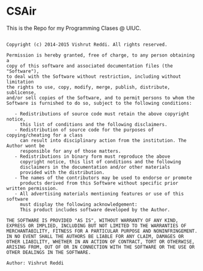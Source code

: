 # CSAir

This is the Repo for my Programming Clases @ UIUC.

<pre lang="markdown">
<code>
Copyright (c) 2014-2015 Vishrut Reddi. All rights reserved.

Permission is hereby granted, free of charge, to any person obtaining a 
copy of this software and associated documentation files (the "Software"), 
to deal with the Software without restriction, including without limitation 
the rights to use, copy, modify, merge, publish, distribute, sublicense, 
and/or sell copies of the Software, and to permit persons to whom the 
Software is furnished to do so, subject to the following conditions:

   - Redistributions of source code must retain the above copyright notice, 
     this list of conditions and the following disclaimers.
   - Redistribution of source code for the purposes of copying/cheating for a class
     can result into disciplinary action from the institution. The Author wont be 
     responsible for any of those matters.
   - Redistributions in binary form must reproduce the above 
     copyright notice, this list of conditions and the following 
     disclaimers in the documentation and/or other materials 
     provided with the distribution.
   - The names of the contributors may be used to endorse or promote
     products derived from this Software without specific prior written permission.
   - All advertising materials mentioning features or use of this software
     must display the following acknowledgement:
     This product includes software developed by the Author.

THE SOFTWARE IS PROVIDED "AS IS", WITHOUT WARRANTY OF ANY KIND,
EXPRESS OR IMPLIED, INCLUDING BUT NOT LIMITED TO THE WARRANTIES OF
MERCHANTABILITY, FITNESS FOR A PARTICULAR PURPOSE AND NONINFRINGEMENT.
IN NO EVENT SHALL THE AUTHORS BE LIABLE FOR ANY CLAIM, DAMAGES OR
OTHER LIABILITY, WHETHER IN AN ACTION OF CONTRACT, TORT OR OTHERWISE,
ARISING FROM, OUT OF OR IN CONNECTION WITH THE SOFTWARE OR THE USE OR
OTHER DEALINGS IN THE SOFTWARE.

Author: Vishrut Reddi
</code>
</pre>
